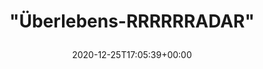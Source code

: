 ---
retweeted: false
source: <a href="http://twitter.com/download/android" rel="nofollow">Twitter for Android</a>
entities:
  user_mentions: []
  urls: []
  symbols: []
  media:
  - expanded_url: https://twitter.com/bascht/status/1342516872814723072/photo/1
    indices:
    - '24'
    - '47'
    url: https://t.co/Dma9HnUTFG
    media_url: http://pbs.twimg.com/media/EqGT-yLW8AQot-b.jpg
    id_str: '1342516870763704324'
    id: '1342516870763704324'
    media_url_https: https://pbs.twimg.com/media/EqGT-yLW8AQot-b.jpg
    sizes:
      large:
        w: '1080'
        h: '960'
        resize: fit
      thumb:
        w: '150'
        h: '150'
        resize: crop
      small:
        w: '680'
        h: '604'
        resize: fit
      medium:
        w: '1080'
        h: '960'
        resize: fit
    type: photo
    display_url: pic.twitter.com/Dma9HnUTFG
  hashtags: []
display_text_range:
- '0'
- '47'
favorite_count: '0'
id_str: '1342516872814723072'
truncated: false
retweet_count: '0'
id: '1342516872814723072'
possibly_sensitive: false
created_at: Fri Dec 25 17:05:39 +0000 2020
favorited: false
full_text: '"Überlebens-RRRRRRADAR"'
lang: de
extended_entities:
  media:
  - expanded_url: https://twitter.com/bascht/status/1342516872814723072/photo/1
    indices:
    - '24'
    - '47'
    url: https://t.co/Dma9HnUTFG
    media_url: http://pbs.twimg.com/media/EqGT-yLW8AQot-b.jpg
    id_str: '1342516870763704324'
    id: '1342516870763704324'
    media_url_https: https://pbs.twimg.com/media/EqGT-yLW8AQot-b.jpg
    sizes:
      large:
        w: '1080'
        h: '960'
        resize: fit
      thumb:
        w: '150'
        h: '150'
        resize: crop
      small:
        w: '680'
        h: '604'
        resize: fit
      medium:
        w: '1080'
        h: '960'
        resize: fit
    type: photo
    display_url: pic.twitter.com/Dma9HnUTFG
tags:
- pesos/twitter
date: '2020-12-25T17:05:39+00:00'
src: https://twitter.com/bascht/status/1342516872814723072
original_url: https://twitter.com/bascht/status/1342516872814723072
type: twitter_tweet
media_url: https://img.bascht.com/twitter/pbs.twimg.com/media/EqGT-yLW8AQot-b.jpg
text: '"Überlebens-RRRRRRADAR"'
title: '"Überlebens-RRRRRRADAR"

  '

---